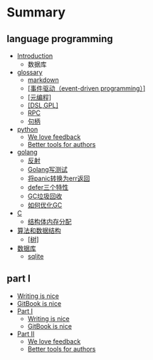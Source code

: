 # Summary

## language programming

* [Introduction](README.md)
  * 数据库
* [glossary](md.md)
  * [markdown](20171124.md)
  * [\[事件驱动（event-driven programming）\]](shi-jian-qu-dong-ff08-event-driven-programming.md)
  * [\[元编程\]](yuan-bian-7a0b5d.md)
  * [\[DSL,GPL\]](dslgpl.md)
  * [RPC](rpc.md)
  * [句柄](句柄.md)
* [python](part2/README.md)
  * [We love feedback](part2/README.md#feedback)
  * [Better tools for authors](part2/README.md#tools)
* [golang](part1/README.md)
  * [反射](part1/README.md#writing)
  * [Golang写测试](part1/golangxie-ce-shi.md)
  * [将panic转换为err返回](part1/jiang-panic-zhuan-huan-wei-err-fan-hui.md)
  * [defer三个特性](part1/defersan-ge-te-xing.md)
  * [GC垃圾回收](part1/gcla-ji-hui-shou.md)
  * [如何优化GC](part1/ru-he-you-hua-gc.md)
* [C](part1/c.md)
  * [结构体内存分配](201711292051.md)
* [算法和数据结构](suan-fa-he-shu-ju-jie-67845d.md)
  * [\[树\]](suan-fa-he-shu-ju-jie-67845d/68115d.md)
* [数据库](shu-ju-ku.md)
  * [sqlite](shu-ju-ku/sqlite.md)

## part I

* [Writing is nice](part1/writing.md)
* [GitBook is nice](part1/gitbook.md)
* [Part I](part1/README.md)
  * [Writing is nice](part1/writing.md)
  * [GitBook is nice](part1/gitbook.md)
* [Part II](part2/README.md)
  * [We love feedback](part2/feedback_please.md)
  * [Better tools for authors](part2/better_tools.md)

